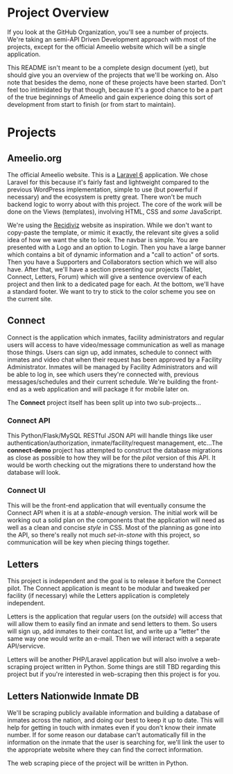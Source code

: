 # Project Overview

If you look at the GitHub Organization, you'll see a number of projects. We're taking an semi-API Driven Development approach with most of the projects, except for the official Ameelio website which will be a single application.

This README isn't meant to be a complete design document (yet), but should give you an overview of the projects that we'll be working on. Also note that besides the demo, none of these projects have been started. Don't feel too intimidated by that though, because it's a good chance to be a part of the true beginnings of Ameelio and gain experience doing this sort of development from start to finish (or from start to maintain).

# Projects

## Ameelio.org

The official Ameelio website. This is a [Laravel 6](https://laravel.com/docs/6.x) application. We chose Laravel for this because it's fairly fast and lightweight compared to the previous WordPress implementation, simple to use (but powerful if necessary) and the ecosystem is pretty great. There won't be much backend logic to worry about with this project. The core of the work will be done on the Views (templates), involving HTML, CSS and *some* JavaScript.

We're using the [Recidiviz](https://www.recidiviz.org) website as inspiration. While we don't want to copy-paste the template, or mimic it exactly, the relevant site gives a solid idea of how we want the site to look. The navbar is simple. You are presented with a Logo and an option to Login. Then you have a large banner which contains a bit of dynamic information and a "call to action" of sorts. Then you have a Supporters and Collaborators section which we will also have. After that, we'll have a section presenting our projects (Tablet, Connect, Letters, Forum) which will give a sentence overview of each project and then link to a dedicated page for each. At the bottom, we'll have a standard footer. We want to try to stick to the color scheme you see on the current site.

## Connect

Connect is the application which inmates, facility administrators and regular users will access to have video/message communication as well as manage those things. Users can sign up, add inmates, schedule to connect with inmates and video chat when their request has been approved by a Facility Administrator. Inmates will be managed by Facility Administrators and will be able to log in, see which users they're connected with, previous messages/schedules and their current schedule. We're building the front-end as a web application and will package it for mobile later on.

The **Connect** project itself has been split up into two sub-projects...

### Connect API
This Python/Flask/MySQL RESTful JSON API will handle things like user authentication/authorization, inmate/facility/request management, etc...The **connect-demo** project has attempted to construct the database migrations as close as possible to how they will be for the *pilot* version of this API. It would be worth checking out the migrations there to understand how the database will look.

### Connect UI
This will be the front-end application that will eventually consume the Connect API when it is at a *stable-enough* version. The initial work will be working out a solid plan on the components that the application will need as well as a clean and concise *style* in CSS. Most of the planning as gone into the API, so there's really not much *set-in-stone* with this project, so communication will be key when piecing things together.

## Letters

This project is independent and the goal is to release it before the Connect pilot. The Connect application is meant to be modular and tweaked per facility (if necessary) while the Letters application is completely independent.

Letters is the application that regular users (on the *outside*) will access that will allow them to easily find an inmate and send letters to them. So users will sign up, add inmates to their contact list, and write up a "letter" the same way one would write an e-mail. Then we will interact with a separate API/servicve.

Letters will be another PHP/Laravel application but will also involve a web-scraping project written in Python. Some things are still TBD regarding this project but if you're interested in web-scraping then this project is for you.

## Letters Nationwide Inmate DB
We'll be scraping publicly available information and building a database of inmates across the nation, and doing our best to keep it up to date. This will help for getting in touch with inmates even if you don't know their inmate number. If for some reason our database can't automatically fill in the information on the inmate that the user is searching for, we'll link the user to the appropriate website where they can find the correct information.

The web scraping piece of the project will be written in Python.
